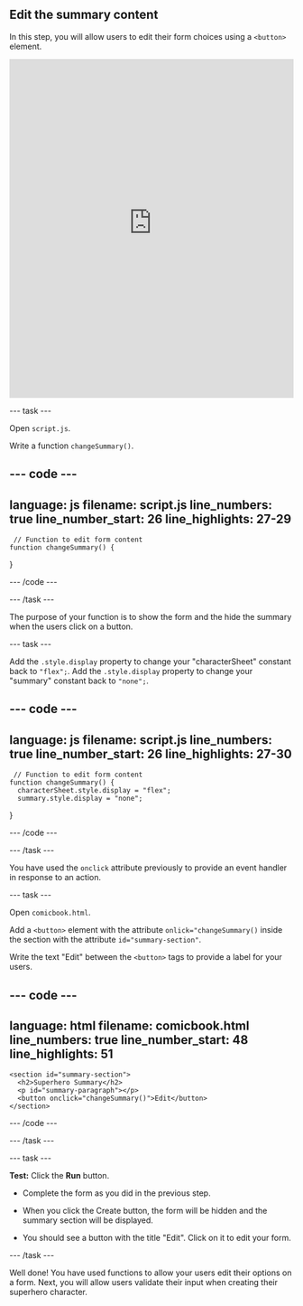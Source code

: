 ## Edit the summary content

In this step, you will allow users to edit their form choices using a `<button>` element.
<iframe src="https://staging-editor.raspberrypi.org/en/embed/viewer/comic-character-step5" width="100%" height="600" frameborder="0" marginwidth="0" marginheight="0" allowfullscreen> </iframe>

--- task ---

Open `script.js`.

Write a function `changeSummary()`.

--- code ---
---
language: js
filename: script.js
line_numbers: true
line_number_start: 26
line_highlights: 27-29
---
     // Function to edit form content
    function changeSummary() {
    
}   
    
--- /code ---

--- /task ---

The purpose of your function is to show the form and the hide the summary when the users click on a button.

--- task ---

Add the `.style.display` property to change your "characterSheet" constant back to `"flex";`.
Add the `.style.display` property to change your "summary" constant back to `"none";`.

--- code ---
---
language: js
filename: script.js
line_numbers: true
line_number_start: 26
line_highlights: 27-30
---
     // Function to edit form content
    function changeSummary() {
      characterSheet.style.display = "flex";
      summary.style.display = "none";
}   
    
--- /code ---

--- /task ---

You have used the `onclick` attribute previously to provide an event handler in response to an action.

--- task ---

Open `comicbook.html`.

Add a `<button>` element with the attribute `onlick="changeSummary()` inside the section with the attribute `id="summary-section"`.

Write the text "Edit" between the `<button>` tags to provide a label for your users.

--- code ---
---
language: html
filename: comicbook.html
line_numbers: true
line_number_start: 48
line_highlights: 51
---

    <section id="summary-section">
      <h2>Superhero Summary</h2>
      <p id="summary-paragraph"></p>
      <button onclick="changeSummary()">Edit</button>
    </section>
    
--- /code ---

--- /task ---

--- task ---

**Test:** Click the **Run** button. 

+ Complete the form as you did in the previous step.

+ When you click the Create button, the form will be hidden and the summary section will be displayed.

+ You should see a button with the title "Edit". Click on it to edit your form.

--- /task ---

Well done! You have used functions to allow your users edit their options on a form. Next, you will allow users validate their input when creating their superhero character.